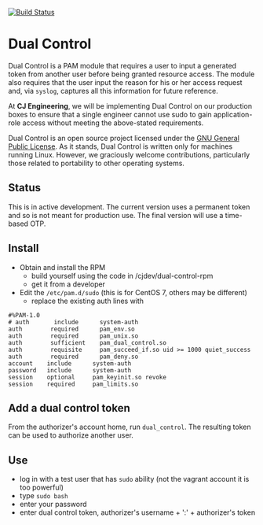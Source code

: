 [![Build Status](https://travis-ci.org/cjdev/dual-control.svg?branch=master)](https://travis-ci.org/cjdev/dual-control)

# Dual Control
Dual Control is a PAM module that requires a user to input a generated token from another user before being granted resource access. The module also requires that the user input the reason for his or her access request and, via `syslog`, captures all this information for future reference.

At **CJ Engineering**, we will be implementing Dual Control on our production boxes to ensure that a single engineer cannot use sudo to gain application-role access without meeting the above-stated requirements.

Dual Control is an open source project licensed under the [GNU General Public License](https://github.com/cjdev/dual-control/blob/master/LICENSE). As it stands, Dual Control is written only for machines running Linux. However, we graciously welcome contributions, particularly those related to portability to other operating systems.

## Status
This is in active development. The current version uses a permanent token and so is not meant for production use. The final version will
use a time-based OTP.

## Install
- Obtain and install the RPM
  - build yourself using the code in /cjdev/dual-control-rpm
  - get it from a developer
- Edit the `/etc/pam.d/sudo`  (this is for CentOS 7, others may be different)
  - replace the existing auth lines with
```
#%PAM-1.0
# auth       include      system-auth
auth        required      pam_env.so
auth        required      pam_unix.so
auth        sufficient    pam_dual_control.so
auth        requisite     pam_succeed_if.so uid >= 1000 quiet_success
auth        required      pam_deny.so
account    include      system-auth
password   include      system-auth
session    optional     pam_keyinit.so revoke
session    required     pam_limits.so
```

## Add a dual control token

From the authorizer's account home, run `dual_control`. The resulting token can
be used to authorize another user.

## Use
- log in with a test user that has `sudo` ability (not the vagrant account it is too
powerful)
- type `sudo bash`
- enter your password
- enter dual control token, authorizer's username + ':' + authorizer's token

